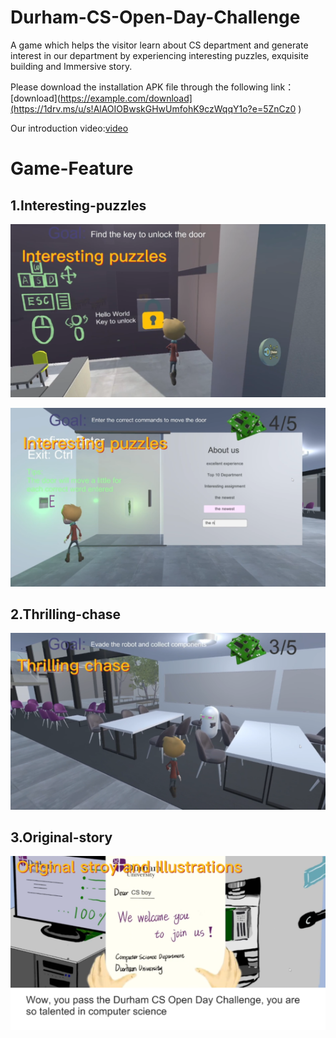 # Durham-CS-Open-Day-Challenge
A game which helps the visitor learn about CS department and generate interest in our department by experiencing interesting puzzles, exquisite building and Immersive story.

Please download the installation APK file through the following link：[download](https://example.com/download](https://1drv.ms/u/s!AlAOIOBwskGHwUmfohK9czWqqY1o?e=5ZnCz0 )

Our introduction video:[video](https://www.youtube.com/watch?v=3gDpF5CvwYI)

# Game-Feature

## 1.Interesting-puzzles
![alt text](p1.png)

![alt text](p2.png)

  
## 2.Thrilling-chase
![alt text](p3.png)

  
## 3.Original-story
![alt text](s1.png)
